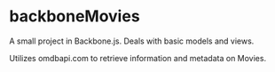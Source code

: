 backboneMovies
==============

A small project in Backbone.js. Deals with basic models and views. 


Utilizes omdbapi.com to retrieve information and metadata on Movies. 
